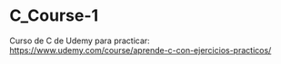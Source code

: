 # C_Course-1
Curso de C de Udemy para practicar: https://www.udemy.com/course/aprende-c-con-ejercicios-practicos/
